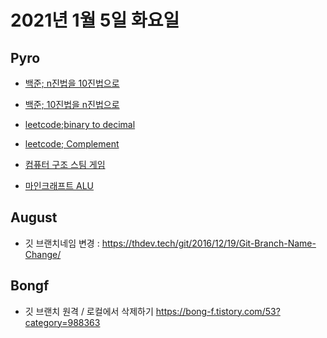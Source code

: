 # 2021년 1월 5일 화요일

## Pyro

- [백준; n진법을 10진법으로](https://www.acmicpc.net/problem/2745)
- [백준; 10진법을 n진법으로](https://www.acmicpc.net/problem/11005)
- [leetcode;binary to decimal](https://leetcode.com/problems/convert-binary-number-in-a-linked-list-to-integer)
- [leetcode; Complement](https://leetcode.com/problems/number-complement)

- [컴퓨터 구조 스팀 게임](http://www.zachtronics.com/shenzhen-io)
- [마인크래프트 ALU](https://www.youtube.com/watch?t=84&v=LGkkyKZVzug&feature=youtu.be)

## August

- 깃 브랜치네임 변경 : https://thdev.tech/git/2016/12/19/Git-Branch-Name-Change/

## Bongf 
- 깃 브랜치 원격 / 로컬에서 삭제하기 <https://bong-f.tistory.com/53?category=988363>
